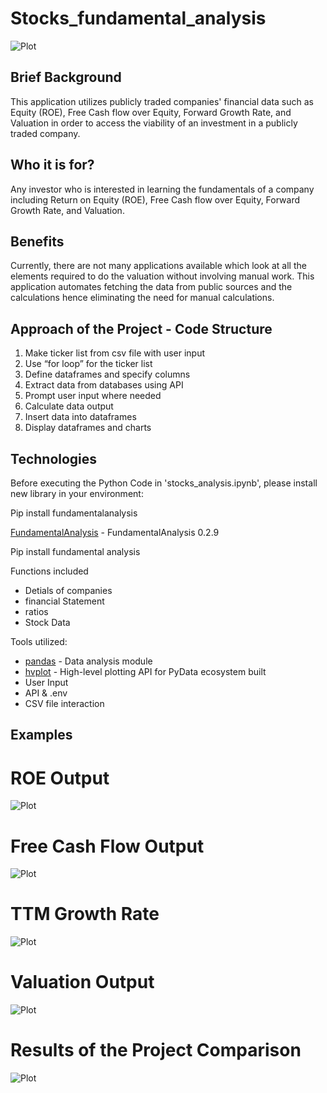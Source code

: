 # Stocks_fundamental_analysis
![Plot](https://github.com/jrizvi01/stocks_fundamental_analysis/blob/main/Resources/Readmelogo.png)

## Brief Background
This application utilizes publicly traded companies' financial data such as Equity (ROE), Free Cash flow over Equity, Forward Growth Rate, and Valuation in order to access the viability of an investment in a publicly traded company.

## Who it is for?
Any investor who is interested in learning the fundamentals of a company including Return on Equity (ROE), Free Cash flow over Equity, Forward Growth Rate, and Valuation.

## Benefits
Currently, there are not many applications available which look at all the elements required to do the valuation without involving manual work. This application automates fetching the data from public sources and the calculations hence eliminating the need for manual calculations.

## Approach of the Project - Code Structure

1. Make ticker list from csv file with user input
2. Use “for loop” for the ticker list
3. Define dataframes and specify columns
4. Extract data from databases using API
5. Prompt user input where needed
6. Calculate data output
7. Insert data into dataframes
8. Display dataframes and charts

## Technologies

Before executing the Python Code in 'stocks_analysis.ipynb', please install new library in your environment:

Pip install fundamentalanalysis

[FundamentalAnalysis](https://pypi.org/project/FundamentalAnalysis/) - FundamentalAnalysis 0.2.9

Pip install fundamental analysis

Functions included
- Detials of companies
- financial Statement
- ratios
- Stock Data

Tools utilized:
* [pandas](https://pandas.pydata.org/pandas-docs/stable/) - Data analysis module
* [hvplot](https://hvplot.holoviz.org/getting_started/index.html) - High-level plotting API for PyData ecosystem built
* User Input
* API & .env
* CSV file interaction


## Examples
# ROE Output
![Plot](https://github.com/jrizvi01/stocks_fundamental_analysis/blob/main/Resources/ROEoutput.png)
# Free Cash Flow Output
![Plot](https://github.com/jrizvi01/stocks_fundamental_analysis/blob/main/Resources/FreeCashoutput.png)
# TTM Growth Rate
![Plot](https://github.com/jrizvi01/stocks_fundamental_analysis/blob/main/Resources/TTMgrowth.png)
# Valuation Output
![Plot](https://github.com/jrizvi01/stocks_fundamental_analysis/blob/main/Resources/Valoutput.png)
# Results of the Project Comparison
![Plot](https://github.com/jrizvi01/stocks_fundamental_analysis/blob/main/Resources/Comparison.png)


